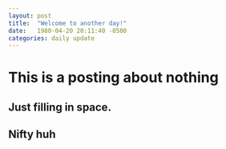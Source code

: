 ```yaml
---
layout: post
title:  "Welcome to another day!"
date:   1980-04-20 20:11:40 -0500
categories: daily update
---
```


# This is a posting about nothing
## Just filling in space.
Nifty huh
---------